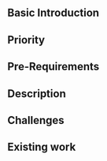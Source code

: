 ## Basic Introduction

## Priority

## Pre-Requirements

## Description

## Challenges

## Existing work

